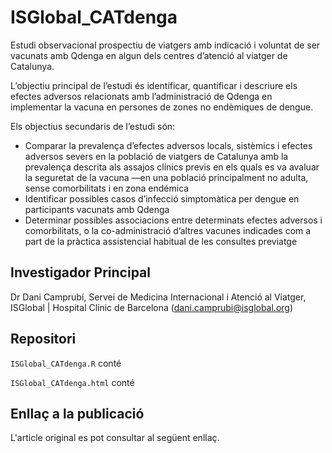 # ISGlobal_CATdenga

Estudi observacional prospectiu de viatgers amb indicació i voluntat de ser vacunats amb Qdenga en algun dels centres d’atenció al viatger de Catalunya.

L’objectiu principal de l’estudi és identificar, quantificar i descriure els efectes adversos relacionats amb l’administració de Qdenga en implementar la vacuna en persones de zones no endèmiques de dengue.

Els objectius secundaris de l’estudi són:

- Comparar la prevalença d’efectes adversos locals, sistèmics i efectes adversos severs en la població de viatgers de Catalunya amb la prevalença descrita als assajos clínics previs en els quals es va avaluar la seguretat de la vacuna —en una població principalment no adulta, sense comorbilitats i en zona endémica
- Identificar possibles casos d’infecció simptomàtica per dengue en participants vacunats amb Qdenga
- Determinar possibles associacions entre determinats efectes adversos i comorbilitats, o la co-administració d’altres vacunes indicades com a part de la pràctica assistencial habitual de les consultes previatge


## Investigador Principal

Dr Dani Camprubí, Servei de Medicina Internacional i Atenció al Viatger, ISGlobal | Hospital Clínic de Barcelona (dani.camprubi@isglobal.org)


## Repositori

`ISGlobal_CATdenga.R` conté

`ISGlobal_CATdenga.html` conté


## Enllaç a la publicació

L'article original es pot consultar al següent enllaç.
